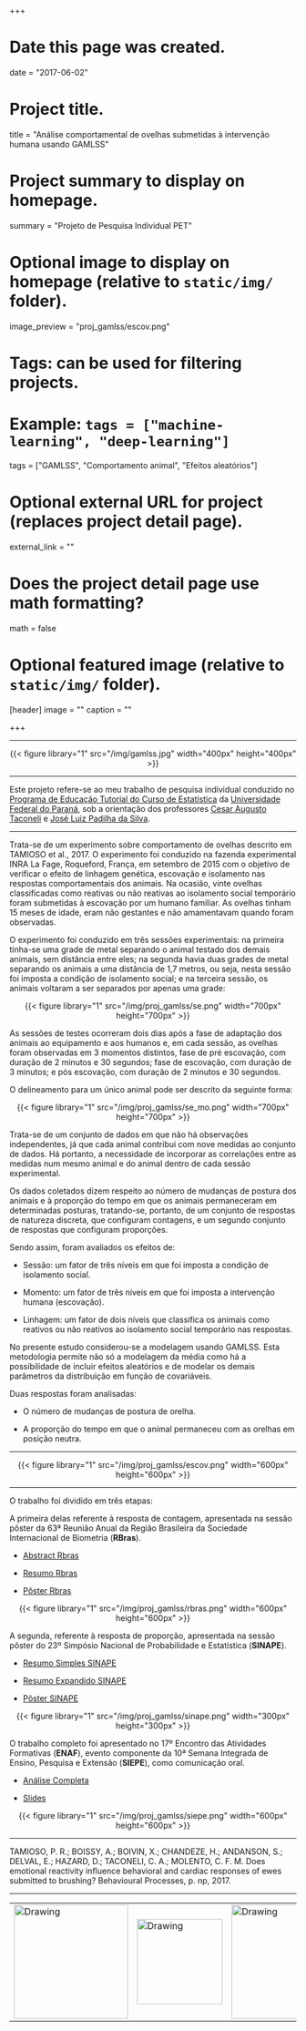 +++
# Date this page was created.
date = "2017-06-02"

# Project title.
title = "Análise comportamental de ovelhas submetidas à intervenção humana usando GAMLSS"

# Project summary to display on homepage.
summary = "Projeto de Pesquisa Individual PET"

# Optional image to display on homepage (relative to `static/img/` folder).
image_preview = "proj_gamlss/escov.png"

# Tags: can be used for filtering projects.
# Example: `tags = ["machine-learning", "deep-learning"]`
tags = ["GAMLSS", "Comportamento animal", "Efeitos aleatórios"]

# Optional external URL for project (replaces project detail page).
external_link = ""

# Does the project detail page use math formatting?
math = false

# Optional featured image (relative to `static/img/` folder).
[header]
image = ""
caption = ""

+++

---

<center>
{{< figure library="1" src="/img/gamlss.jpg" width="400px" height="400px" >}}
</center>

---

Este projeto refere-se ao meu trabalho de pesquisa individual conduzido no [Programa de Educação Tutorial do Curso de Estatística][pet] da [Universidade Federal do Paraná][ufpr], sob a orientação dos professores [Cesar Augusto Taconeli][cesar] e [José Luiz Padilha da Silva][padilha].

---


Trata-se de um experimento sobre comportamento de ovelhas descrito em
TAMIOSO et al., 2017. O experimento foi conduzido na fazenda experimental INRA La Fage, Roqueford, França, em setembro de 2015 com o objetivo de verificar o efeito de linhagem genética, escovação e isolamento nas respostas comportamentais dos animais. Na ocasião, vinte ovelhas classificadas como reativas ou não reativas ao isolamento social temporário foram submetidas à escovação por um humano familiar. As ovelhas tinham 15 meses de idade, eram não gestantes e não amamentavam
quando foram observadas. 

O experimento foi conduzido em três sessões experimentais: na primeira tinha-se uma grade de metal separando o animal testado dos demais animais, sem distância entre eles; na segunda havia duas grades de metal separando os animais a uma distância de 1,7 metros, ou seja, nesta sessão foi imposta a condição de isolamento social; e na terceira sessão, os animais voltaram a ser separados por apenas uma grade:

<center>
{{< figure library="1" src="/img/proj_gamlss/se.png" width="700px" height="700px" >}}
</center>

As sessões de testes ocorreram dois dias após a fase de adaptação dos
animais ao equipamento e aos humanos e, em cada sessão, as ovelhas foram
observadas em 3 momentos distintos, fase de pré escovação, com duração
de 2 minutos e 30 segundos; fase de escovação, com duração de 3 minutos;
e pós escovação, com duração de 2 minutos e 30 segundos.

O delineamento para um único animal pode ser descrito da seguinte forma:

<center>
{{< figure library="1" src="/img/proj_gamlss/se_mo.png" width="700px" height="700px" >}}
</center>

Trata-se de um conjunto de dados em que não há observações independentes, já que cada animal contribui com nove medidas ao conjunto de dados. Há portanto, a necessidade de incorporar as correlações entre as medidas num mesmo animal e do animal dentro de cada sessão experimental.

Os dados coletados dizem respeito ao número de mudanças de postura dos
animais e à proporção do tempo em que os animais permaneceram em determinadas posturas, tratando-se, portanto, de um conjunto de respostas de natureza discreta, que configuram contagens, e um segundo conjunto de respostas que configuram proporções.

Sendo assim, foram avaliados os efeitos de:

  - Sessão: um fator de três níveis em que foi imposta a condição de isolamento social. 
  
  - Momento: um fator de três níveis em que foi imposta a intervenção humana (escovação).
  
  - Linhagem: um fator de dois níveis que classifica os animais como reativos ou não reativos ao isolamento social temporário nas respostas.

No presente estudo considerou-se a modelagem usando GAMLSS. Esta metodologia permite não só a modelagem da média como há a possibilidade de incluir efeitos aleatórios e de modelar os demais parâmetros da distribuição em função de covariáveis. 

Duas respostas foram analisadas: 

 - O número de mudanças de postura de orelha.
 
 - A proporção do tempo em que o animal permaneceu com as orelhas em posição neutra.

---

<center>
{{< figure library="1" src="/img/proj_gamlss/escov.png" width="600px" height="600px" >}}
</center>

---

O trabalho foi dividido em três etapas:

A primeira delas referente à resposta de contagem, apresentada na sessão pôster da 63ª Reunião Anual da Região Brasileira da Sociedade Internacional de Biometria (**RBras**).
 
 - [Abstract Rbras](/img/proj_gamlss/abstract_LINEU.pdf)
 
 - [Resumo Rbras](/img/proj_gamlss/resumo_simples_LINEU.pdf)
 
 - [Pôster Rbras](/img/proj_gamlss/posterRBras.pdf)
 
 <center>
{{< figure library="1" src="/img/proj_gamlss/rbras.png" width="600px" height="600px" >}}
</center>

A segunda, referente à resposta de proporção, apresentada na sessão pôster do 23º Simpósio Nacional de Probabilidade e Estatística (**SINAPE**).

 - [Resumo Simples SINAPE](/img/proj_gamlss/resumo_simples.pdf)
 
 - [Resumo Expandido SINAPE](/img/proj_gamlss/resumo_expandido_lineu3.pdf)
 
 - [Pôster SINAPE](/img/proj_gamlss/posterSINAPE.pdf)
 
 <center>
{{< figure library="1" src="/img/proj_gamlss/sinape.png" width="300px" height="300px" >}}
</center>

O trabalho completo foi apresentado no 17º Encontro das Atividades Formativas (**ENAF**), evento componente da 10ª Semana Integrada de Ensino, Pesquisa e Extensão (**SIEPE**), como comunicação oral.

 - [Análise Completa](/img/proj_gamlss/siepe.html)
 
 - [Slides](/img/proj_gamlss/pi_pres.pdf)
 
 <center>
{{< figure library="1" src="/img/proj_gamlss/siepe.png" width="600px" height="600px" >}}
</center>

---

TAMIOSO, P. R.; BOISSY, A.; BOIVIN, X.; CHANDEZE, H.; ANDANSON, S.; DELVAL,
E.; HAZARD, D.; TACONELI, C. A.; MOLENTO, C. F. M. Does emotional reactivity
influence behavioral and cardiac responses of ewes submitted to brushing? Behavioural Processes, p. np, 2017.

---

<table><tr>
<td> <img src="/img/logo-pet.png" alt="Drawing" style="width: 200px;"/> </td>
<td> <img src="/img/leg.png" alt="Drawing" style="width: 150px;"/> </td>
<td> <img src="/img/ufpr.jpg" alt="Drawing" style="width: 200px;"/> </td>
</tr></table>


[cesar]: https://docs.ufpr.br/~taconeli/
[lea]: http://www.lea.ufpr.br/
[padilha]: https://docs.ufpr.br/~jlpadilha/
[pet]: https://pet-estatistica.github.io/site/
[ufpr]: http://www.ufpr.br/portalufpr/